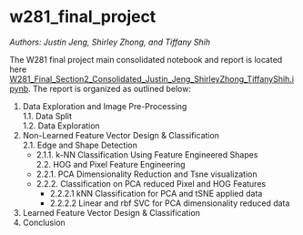 # w281_final_project
_Authors: Justin Jeng, Shirley Zhong, and Tiffany Shih_

The W281 final project main consolidated notebook and report is located here [W281_Final_Section2_Consolidated_Justin_Jeng_ShirleyZhong_TiffanyShih.ipynb](W281_Final_Section2_Consolidated_JJ_SZ_TS.ipynb). The report is organized as outlined below:

1. Data Exploration and Image Pre-Processing <br/>
   1.1. Data Split <br/>
   1.2. Data Exploration <br/>
2. Non-Learned Feature Vector Design & Classification <br/>
   2.1. Edge and Shape Detection <br/>
      * 2.1.1. k-NN Classification Using Feature Engineered Shapes <br/>
   2.2. HOG and Pixel Feature Engineering <br/>
      * 2.2.1. PCA Dimensionality Reduction and Tsne visualization <br/>
      * 2.2.2. Classification on PCA reduced Pixel and HOG Features <br/>
        * 2.2.2.1 kNN Classification for PCA and tSNE applied data <br/>
        * 2.2.2.2 Linear and rbf SVC for PCA dimensionality reduced data <br/>
3. Learned Feature Vector Design & Classification <br/>
4. Conclusion <br/>

